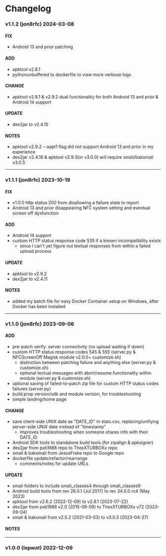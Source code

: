 # Changelog

### v1.1.2 (jon8rfc) 2024-03-08
#### FIX
* Android 13 and prior patching
#### ADD
* apktool v2.8.1
* pythonunbuffered to dockerfile to view more verbose logs
#### CHANGE
* apktool v2.8.1 & v2.9.2 dual functionality for both Android 13 and prior & Android 14 support
#### UPDATE
* dex2jar to v2.4.15
#### NOTES
* apktool v2.9.2 --aapt1 flag did not support Android 13 and prior in my experience
* dex2jar v2.4.16 & apktool v2.9.3(or v3.0.0) will require smali/baksmali v3.0.5

---
### v1.1.1 (jon8rfc) 2023-10-19
#### FIX
* v1.0.0 http status 200 from disallowing a failure state to report
* Android 13 and prior disappearing NFC system setting and eventual screen off dysfunction
#### ADD
* Android 14 support
* custom HTTP status response code 535 if a known incompatibility exists
  * since I can't yet figure out textual responses from within a failed upload process
#### UPDATE
* apktool to v2.9.2
* dex2jar to v2.4.11
#### NOTES
* added my batch file for easy Docker Container setup on Windows, after Docker has been installed

---
### v1.1.0 (jon8rfc) 2023-09-06
#### ADD
* pre-patch verify: server connectivity (no upload waiting if down)
* custom HTTP status response codes 545 & 555 (server.py & NFCScreenOff Magisk module v2.0.0+ customize.sh)
  * distinction between patching failure and anything else (server.py & customize.sh)
  * optional textual messages with abort/resume functionality within module (server.py & customize.sh)
* optional saving of failed-to-patch zip file for custom HTTP status codes failures (server.py)
* build.prop version/sdk and module version, for troubleshooting
* simple landing/home page
#### CHANGE
* save client-side UNIX date as "DATE_ID" in stats.csv, replacing/unifying server-side UNIX date instead of "timestamp"
  * improves troubleshooting when someone shares info with their DATE_ID
* Android SDK tools to standalone build tools (for zipalign & apksigner)
* dex2jar from pxb1988 repo to ThexXTURBOXx repo
* smali & baksmali from JesusFreke repo to Google repo
* dockerfile update/refactor/rearrange
  * comments/notes for update URLs
#### UPDATE
* smali folders to include smali_classes4 through smali_classes9
* Android build tools from rev 26.0.1 (Jul 2017) to rev 34.0.0 rc4 (May 2023)
* apktool from v2.6.2 (2022-12-09) to v2.8.1 (2023-07-22)
* dex2jar from pxb1988 v2.0 (2015-06-09) to ThexXTURBOXx v72 (2023-09-04)
* smali & baksmali from v2.5.2 (2021-03-03) to v3.0.3 (2023-04-27)
#### NOTES

---
### v1.0.0 (lapwat)  2022-12-09
